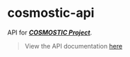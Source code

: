 # cosmostic-api

API for [***COSMOSTIC Project***](https://github.com/cosmostic-project).

> View the API documentation [here](https://api.cosmostic.letz.dev/)